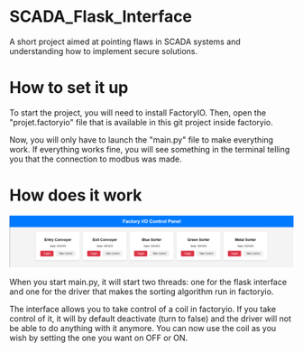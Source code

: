 # SCADA_Flask_Interface
A short project aimed at pointing flaws in SCADA systems and understanding how to implement secure solutions.

# How to set it up
To start the project, you will need to install FactoryIO.
Then, open the "projet.factoryio" file that is available in this git project inside factoryio.

Now, you will only have to launch the "main.py" file to make everything work. 
If everything works fine, you will see something in the terminal telling you that the connection to modbus was made.

# How does it work
![Interface](./img/interface.png)

When you start main.py, it will start two threads: one for the flask interface and one for the driver that makes the sorting algorithm run in factoryio.

The interface allows you to take control of a coil in factoryio. If you take control of it, it will by default deactivate (turn to false) and the driver will not be able to do anything with it anymore. You can now use the coil as you wish by setting the one you want on OFF or ON.